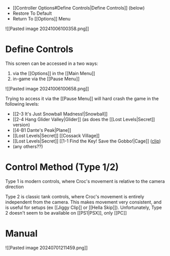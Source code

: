 - [[Controller Options#Define Controls|Define Controls]] (below)
- Restore To Default
- Return To [[Options]] Menu

![[Pasted image 20241006100358.png]]
# Define Controls
This screen can be accessed in a two ways:
1. via the [[Options]] in the [[Main Menu]]
2. in-game via the [[Pause Menu]]

![[Pasted image 20241006100658.png]]

Trying to access it via the [[Pause Menu]] will hard crash the game in the following levels:
- [[2-3 It's Just Snowball Madness!|Snowball]]
- [[2-4 Hang Glider Valley|Glider]] (as does the [[Lost Levels|Secret]] version)
- [[4-B1 Dante's Peak|Plane]]
- [[Lost Levels|Secret]] [[Cossack Village]]
- [[Lost Levels|Secret]] [[1-1 Find the Key! Save the Gobbo!|Cage]] ([clip](https://www.twitch.tv/thermospore/clip/BoxySaltySrirachaTheTarFu-27Qp22DcufbY6fNb))
- (any others??)
# Control Method (Type 1/2)
Type 1 is modern controls, where Croc's movement is relative to the camera direction

Type 2 is classic tank controls, where Croc's movement is entirely independent from the camera. This makes movement very consistent, and is useful for setups (ex [[Jiggy Clip]] or [[Hella Skip]]). Unfortunately, Type 2 doesn't seem to be available on [[PS1|PSX]], only [[PC]]
# Manual
![[Pasted image 20240701211459.png]]